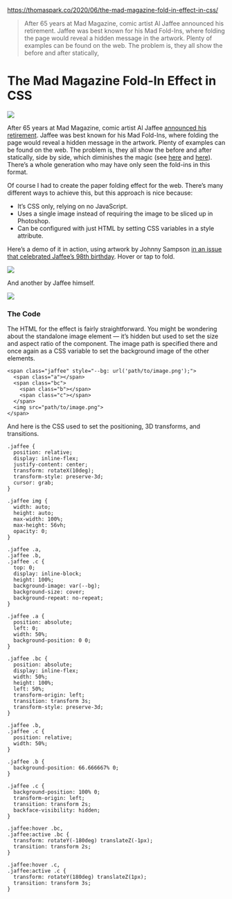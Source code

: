 https://thomaspark.co/2020/06/the-mad-magazine-fold-in-effect-in-css/

> After 65 years at Mad Magazine, comic artist Al Jaffee announced his retirement. Jaffee was best known for his Mad Fold-Ins, where folding the page would reveal a hidden message in the artwork. Plenty of examples can be found on the web. The problem is, they all show the before and after statically,

# The Mad Magazine Fold-In Effect in CSS
[![](https://thomaspark.co/wp/wp-content/uploads/2020/06/mad-fold-in-300x300.gif)](https://thomaspark.co/2020/06/the-mad-magazine-fold-in-effect-in-css/)

After 65 years at Mad Magazine, comic artist Al Jaffee [announced his retirement](https://www.washingtonpost.com/arts-entertainment/2020/06/06/al-jaffee-mad-magazine-retires/). Jaffee was best known for his Mad Fold-Ins, where folding the page would reveal a hidden message in the artwork. Plenty of examples can be found on the web. The problem is, they all show the before and after statically, side by side, which diminishes the magic (see [here](https://en.wikipedia.org/wiki/Mad_Fold-in) and [here](https://13thdimension.com/13-mad-fold-ins-an-al-jaffee-celebration/)). There’s a whole generation who may have only seen the fold-ins in this format.

Of course I had to create the paper folding effect for the web. There’s many different ways to achieve this, but this approach is nice because:

*   It’s CSS only, relying on no JavaScript.
*   Uses a single image instead of requiring the image to be sliced up in Photoshop.
*   Can be configured with just HTML by setting CSS variables in a style attribute.

Here’s a demo of it in action, using artwork by Johnny Sampson [in an issue that celebrated Jaffee’s 98th birthday](https://www.madmagazine.com/blog/2019/03/13/a-special-98th-birthday-fold-in-for-al-jaffee). Hover or tap to fold.

![](https://thomaspark.co/wp/wp-content/uploads/2020/06/jaffee.png)

And another by Jaffee himself.

![](https://thomaspark.co/wp/wp-content/uploads/2020/06/MAD-Magazine-520-Fold-in.jpg)

### The Code

The HTML for the effect is fairly straightforward. You might be wondering about the standalone image element — it’s hidden but used to set the size and aspect ratio of the component. The image path is specified there and once again as a CSS variable to set the background image of the other elements.

    
    <span class="jaffee" style="--bg: url('path/to/image.png');">
      <span class="a"></span>
      <span class="bc">
        <span class="b"></span>
        <span class="c"></span>
      </span>
      <img src="path/to/image.png">
    </span>
    

And here is the CSS used to set the positioning, 3D transforms, and transitions.

    
    .jaffee {
      position: relative;
      display: inline-flex;
      justify-content: center;
      transform: rotateX(10deg); 
      transform-style: preserve-3d;
      cursor: grab;
    }
    
    .jaffee img {
      width: auto;
      height: auto;
      max-width: 100%;
      max-height: 56vh;
      opacity: 0;
    }
    
    .jaffee .a,
    .jaffee .b,
    .jaffee .c {
      top: 0;
      display: inline-block;
      height: 100%;
      background-image: var(--bg);
      background-size: cover;
      background-repeat: no-repeat;
    }
    
    .jaffee .a {
      position: absolute;
      left: 0;
      width: 50%;
      background-position: 0 0;
    }
    
    .jaffee .bc {
      position: absolute;
      display: inline-flex;
      width: 50%;
      height: 100%;
      left: 50%;
      transform-origin: left;
      transition: transform 3s;
      transform-style: preserve-3d;
    }
    
    .jaffee .b,
    .jaffee .c {
      position: relative;
      width: 50%;
    }
    
    .jaffee .b {
      background-position: 66.666667% 0;
    }
    
    .jaffee .c {
      background-position: 100% 0;
      transform-origin: left;
      transition: transform 2s;
      backface-visibility: hidden;
    }
    
    .jaffee:hover .bc,
    .jaffee:active .bc {
      transform: rotateY(-180deg) translateZ(-1px);
      transition: transform 2s;
    }
    
    .jaffee:hover .c,
    .jaffee:active .c {
      transform: rotateY(180deg) translateZ(1px);
      transition: transform 3s;
    }